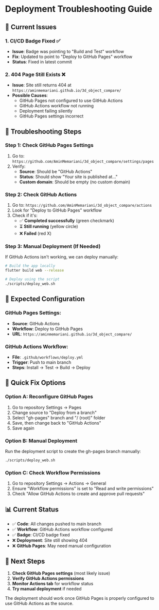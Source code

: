 # Deployment Troubleshooting Guide

## 🚨 Current Issues

### 1. CI/CD Badge Fixed ✅
- **Issue**: Badge was pointing to "Build and Test" workflow
- **Fix**: Updated to point to "Deploy to GitHub Pages" workflow
- **Status**: Fixed in latest commit

### 2. 404 Page Still Exists ❌
- **Issue**: Site still returns 404 at `https://aminmemariani.github.io/3d_object_compare/`
- **Possible Causes**:
  - GitHub Pages not configured to use GitHub Actions
  - GitHub Actions workflow not running
  - Deployment failing silently
  - GitHub Pages settings incorrect

## 🔧 Troubleshooting Steps

### Step 1: Check GitHub Pages Settings
1. Go to: `https://github.com/AminMemariani/3d_object_compare/settings/pages`
2. Verify:
   - **Source**: Should be "GitHub Actions"
   - **Status**: Should show "Your site is published at..."
   - **Custom domain**: Should be empty (no custom domain)

### Step 2: Check GitHub Actions
1. Go to: `https://github.com/AminMemariani/3d_object_compare/actions`
2. Look for "Deploy to GitHub Pages" workflow
3. Check if it's:
   - ✅ **Completed successfully** (green checkmark)
   - ⏳ **Still running** (yellow circle)
   - ❌ **Failed** (red X)

### Step 3: Manual Deployment (If Needed)
If GitHub Actions isn't working, we can deploy manually:

```bash
# Build the app locally
flutter build web --release

# Deploy using the script
./scripts/deploy_web.sh
```

## 🎯 Expected Configuration

### GitHub Pages Settings:
- **Source**: GitHub Actions
- **Workflow**: Deploy to GitHub Pages
- **URL**: `https://aminmemariani.github.io/3d_object_compare/`

### GitHub Actions Workflow:
- **File**: `.github/workflows/deploy.yml`
- **Trigger**: Push to main branch
- **Steps**: Install → Test → Build → Deploy

## 🚀 Quick Fix Options

### Option A: Reconfigure GitHub Pages
1. Go to repository Settings → Pages
2. Change source to "Deploy from a branch"
3. Select "gh-pages" branch and "/ (root)" folder
4. Save, then change back to "GitHub Actions"
5. Save again

### Option B: Manual Deployment
Run the deployment script to create the gh-pages branch manually:
```bash
./scripts/deploy_web.sh
```

### Option C: Check Workflow Permissions
1. Go to repository Settings → Actions → General
2. Ensure "Workflow permissions" is set to "Read and write permissions"
3. Check "Allow GitHub Actions to create and approve pull requests"

## 📊 Current Status

- ✅ **Code**: All changes pushed to main branch
- ✅ **Workflow**: GitHub Actions workflow configured
- ✅ **Badge**: CI/CD badge fixed
- ❌ **Deployment**: Site still showing 404
- ❌ **GitHub Pages**: May need manual configuration

## 🎯 Next Steps

1. **Check GitHub Pages settings** (most likely issue)
2. **Verify GitHub Actions permissions**
3. **Monitor Actions tab** for workflow status
4. **Try manual deployment** if needed

The deployment should work once GitHub Pages is properly configured to use GitHub Actions as the source.
